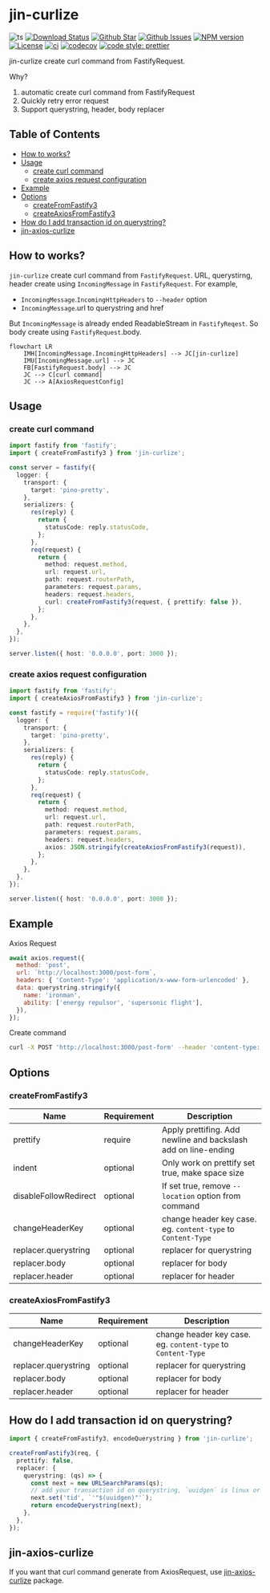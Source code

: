 # jin-curlize

![ts](https://flat.badgen.net/badge/Built%20With/TypeScript/blue)
[![Download Status](https://img.shields.io/npm/dw/jin-curlize.svg?style=flat-square)](https://npmcharts.com/compare/jin-curlize?minimal=true)
[![Github Star](https://img.shields.io/github/stars/imjuni/jin-curlize.svg?style=flat-square)](https://github.com/imjuni/jin-curlize)
[![Github Issues](https://img.shields.io/github/issues-raw/imjuni/jin-curlize.svg?style=flat-square)](https://github.com/imjuni/jin-curlize/issues)
[![NPM version](https://img.shields.io/npm/v/jin-curlize.svg?style=flat-square)](https://www.npmjs.com/package/jin-curlize)
[![License](https://img.shields.io/npm/l/jin-curlize.svg?style=flat-square)](https://github.com/imjuni/jin-curlize/blob/master/LICENSE)
[![ci](https://github.com/imjuni/jin-curlize/actions/workflows/ci.yml/badge.svg?style=flat-square)](https://github.com/imjuni/jin-curlize/actions/workflows/ci.yml)
[![codecov](https://codecov.io/gh/imjuni/jin-curlize/branch/master/graph/badge.svg?style=flat-square&token=R7R2PdJcS9)](https://codecov.io/gh/imjuni/jin-curlize)
[![code style: prettier](https://img.shields.io/badge/code_style-prettier-ff69b4.svg?style=flat-square)](https://github.com/prettier/prettier)

jin-curlize create curl command from FastifyRequest.

Why?

1. automatic create curl command from FastifyRequest
1. Quickly retry error request
1. Support querystring, header, body replacer

## Table of Contents <!-- omit in toc -->

- [How to works?](#how-to-works)
- [Usage](#usage)
  - [create curl command](#create-curl-command)
  - [create axios request configuration](#create-axios-request-configuration)
- [Example](#example)
- [Options](#options)
  - [createFromFastify3](#createfromfastify3)
  - [createAxiosFromFastify3](#createaxiosfromfastify3)
- [How do I add transaction id on querystring?](#how-do-i-add-transaction-id-on-querystring)
- [jin-axios-curlize](#jin-axios-curlize)

## How to works?

`jin-curlize` create curl command from `FastifyRequest`. URL, querystirng, header create using `IncomingMessage` in `FastifyRequest`. For example,

- `IncomingMessage`.`IncomingHttpHeaders` to `--header` option
- `IncomingMessage`.url to querystring and href

But `IncomingMessage` is already ended ReadableStream in `FastifyReqest`. So body create using `FastifyRequest`.body.

```mermaid
flowchart LR
    IMH[IncomingMessage.IncomingHttpHeaders] --> JC[jin-curlize]
    IMU[IncomingMessage.url] --> JC
    FB[FastifyRequest.body] --> JC
    JC --> C[curl command]
    JC --> A[AxiosRequestConfig]

```

## Usage

### create curl command

```ts
import fastify from 'fastify';
import { createFromFastify3 } from 'jin-curlize';

const server = fastify({
  logger: {
    transport: {
      target: 'pino-pretty',
    },
    serializers: {
      res(reply) {
        return {
          statusCode: reply.statusCode,
        };
      },
      req(request) {
        return {
          method: request.method,
          url: request.url,
          path: request.routerPath,
          parameters: request.params,
          headers: request.headers,
          curl: createFromFastify3(request, { prettify: false }),
        };
      },
    },
  },
});

server.listen({ host: '0.0.0.0', port: 3000 });
```

### create axios request configuration

```ts
import fastify from 'fastify';
import { createAxiosFromFastify3 } from 'jin-curlize';

const fastify = require('fastify')({
  logger: {
    transport: {
      target: 'pino-pretty',
    },
    serializers: {
      res(reply) {
        return {
          statusCode: reply.statusCode,
        };
      },
      req(request) {
        return {
          method: request.method,
          url: request.url,
          path: request.routerPath,
          parameters: request.params,
          headers: request.headers,
          axios: JSON.stringify(createAxiosFromFastify3(request)),
        };
      },
    },
  },
});

server.listen({ host: '0.0.0.0', port: 3000 });
```

## Example

Axios Request

```js
await axios.request({
  method: 'post',
  url: `http://localhost:3000/post-form`,
  headers: { 'Content-Type': 'application/x-www-form-urlencoded' },
  data: querystring.stringify({
    name: 'ironman',
    ability: ['energy repulsor', 'supersonic flight'],
  }),
});
```

Create command

```bash
curl -X POST 'http://localhost:3000/post-form' --header 'content-type: application/x-www-form-urlencoded' --data name='ironman' --data ability='energy repulsor' --data ability='supersonic flight'
```

## Options

### createFromFastify3

| Name                  | Requirement | Description                                                    |
| --------------------- | ----------- | -------------------------------------------------------------- |
| prettify              | require     | Apply prettifing. Add newline and backslash add on line-ending |
| indent                | optional    | Only work on prettify set true, make space size                |
| disableFollowRedirect | optional    | If set true, remove `--location` option from command           |
| changeHeaderKey       | optional    | change header key case. eg. `content-type` to `Content-Type`   |
| replacer.querystring  | optional    | replacer for querystring                                       |
| replacer.body         | optional    | replacer for body                                              |
| replacer.header       | optional    | replacer for header                                            |

### createAxiosFromFastify3

| Name                 | Requirement | Description                                                  |
| -------------------- | ----------- | ------------------------------------------------------------ |
| changeHeaderKey      | optional    | change header key case. eg. `content-type` to `Content-Type` |
| replacer.querystring | optional    | replacer for querystring                                     |
| replacer.body        | optional    | replacer for body                                            |
| replacer.header      | optional    | replacer for header                                          |

## How do I add transaction id on querystring?

```ts
import { createFromFastify3, encodeQuerystring } from 'jin-curlize';

createFromFastify3(req, {
  prettify: false,
  replacer: {
    querystring: (qs) => {
      const next = new URLSearchParams(qs);
      // add your transaction id on querystring, `uuidgen` is linux or macosx uuid generator command
      next.set('tid', `'"$(uuidgen)"'`);
      return encodeQuerystring(next);
    },
  },
});
```

## jin-axios-curlize

If you want that curl command generate from AxiosRequest, use [jin-axios-curlize](https://www.npmjs.com/package/jin-axios-curlize) package.
